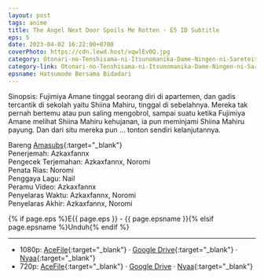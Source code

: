 ```yaml
---
layout: post
tags: anime
title: The Angel Next Door Spoils Me Rotten - E5 ID Subtitle
eps: 5
date: 2023-04-02 16:22:00+0700
coverPhoto: https://cdn.lewd.host/xqwlEv0Q.jpg
category: Otonari-no-Tenshisama-ni-Itsunomanika-Dame-Ningen-ni-Sareteita-Ken
category-link: Otonari-no-Tenshisama-ni-Itsunomanika-Dame-Ningen-ni-Sareteita-Ken
epsname: Hatsumode Bersama Bidadari
---
```


Sinopsis: Fujimiya Amane tinggal seorang diri di apartemen, dan gadis tercantik di sekolah yaitu Shiina Mahiru, tinggal di sebelahnya. Mereka tak pernah bertemu atau pun saling mengobrol, sampai suatu ketika Fujimiya Amane melihat Shiina Mahiru kehujanan, ia pun meminjami Shiina Mahiru payung. Dan dari situ mereka pun ... tonton sendiri kelanjutannya.

Bareng [Amasubs](https://amasubs.xyz/){:target="_blank"}<br>
Penerjemah: Azkaxfannx<br>
Pengecek Terjemahan: Azkaxfannx, Noromi<br>
Penata Rias: Noromi<br>
Penggaya Lagu: Nail<br>
Peramu Video: Azkaxfannx<br>
Penyelaras Waktu: Azkaxfannx, Noromi<br>
Penyelaras Akhir: Azkaxfannx, Noromi<br>

{% if page.eps %}E{{ page.eps }} - {{ page.epsname }}{% elsif page.epsname %}Unduh{% endif %}

---
- 1080p: [AceFile](https://acefile.co/f/97976265/amai-tetangga-bidadari-05-1080p47d4397a-mkv){:target="_blank"} &middot; [Google Drive](https://drive.google.com/file/d/1s7nCVfXIoHnaGAXkCPxpmyF6HRS9WR5A/view?usp=sharing){:target="_blank"} &middot; [Nyaa](https://nyaa.si/view/1655786){:target="_blank"}<br>
- 720p: [AceFile](https://acefile.co/f/97976264/amai-tetangga-bidadari-05-720pe9ce2107-mkv){:target="_blank"} &middot; [Google Drive](https://drive.google.com/file/d/1UdaHAp3St93Ia2-KFyPeaOQbIBDWDgRg/view?usp=sharing) &middot; [Nyaa](https://nyaa.si/view/1655785){:target="_blank"}